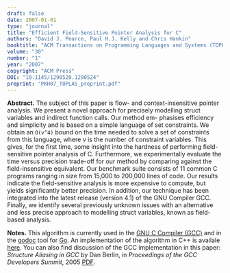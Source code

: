 ```yaml
---
draft: false
date: 2007-01-01
type: "journal"
title: "Efficient Field-Sensitive Pointer Analysis for C"
authors: "David J. Pearce, Paul H.J. Kelly and Chris Hankin"
booktitle: "ACM Transactions on Programming Languages and Systems (TOPLAS)"
volume: "30"
number: "1"
year: "2007"
copyright: "ACM Press"
DOI: "10.1145/1290520.1290524"
preprint: "PKH07_TOPLAS_preprint.pdf"
---
```

**Abstract.** The subject of this paper is flow- and context-insensitive pointer analysis. We present a novel approach for precisely modelling struct variables and indirect function calls. Our method em- phasises efficiency and simplicity and is based on a simple language of set constraints. We obtain an `O(v^4)` bound on the time needed to solve a set of constraints from this language, where v is the number of constraint variables. This gives, for the first time, some insight into the hardness of performing field-sensitive pointer analysis of C. Furthermore, we experimentally evaluate the time versus precision trade-off for our method by comparing against the field-insensitive equivalent. Our benchmark suite consists of 11 common C programs ranging in size from 15,000 to 200,000 lines of code. Our results indicate the field-sensitive analysis is more expensive to compute, but yields significantly better precision. In addition, our technique has been integrated into the latest release (version 4.1) of the GNU Compiler GCC. Finally, we identify several previously unknown issues with an alternative and less precise approach to modelling struct variables, known as field-based analysis.

**Notes.** This algorithm is currently used in the [GNU C Compiler (GCC)](https://github.com/gcc-mirror/gcc/blob/master/gcc/tree-ssa-structalias.c) and in the [godoc](https://github.com/golang/tools/blob/master/go/pointer/doc.go) tool for [Go](https://golang.org).  An implementation of the algorithm in C++ is availale [here](../files/pcs-2.1-060204-01.tgz).  You can also find discussion of the GCC implementation in this paper:  *Structure Aliasing in GCC* by Dan Berlin, in *Proceedings of the GCC Developers Summit*, 2005 [PDF](https://gcc.gnu.org/wiki/HomePage?action=AttachFile&do=get&target=2005-GCC-Summit-Proceedings.pdf).

